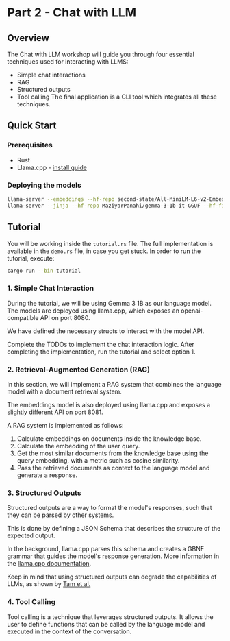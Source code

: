 # Part 2 - Chat with LLM

## Overview
The Chat with LLM workshop will guide you through four essential techniques used for interacting with LLMS:
* Simple chat interactions
* RAG
* Structured outputs
* Tool calling
The final application is a CLI tool which integrates all these techniques.

## Quick Start

### Prerequisites
* Rust
* Llama.cpp - [install guide](https://github.com/ggml-org/llama.cpp/blob/master/docs/build.md#cpu-build)

### Deploying the models
```bash
llama-server --embeddings --hf-repo second-state/All-MiniLM-L6-v2-Embedding-GGUF --hf-file  all-MiniLM-L6-v2-ggml-model-f16.gguf --port 8081 # embeddings model available on locahost:8081
llama-server --jinja --hf-repo MaziyarPanahi/gemma-3-1b-it-GGUF --hf-file gemma-3-1b-it.Q5_K_M.gguf # llm available on localhost:8080
```

## Tutorial
You will be working inside the `tutorial.rs` file. The full implementation is available in the `demo.rs` file, in case you get stuck.
In order to run the tutorial, execute:
```bash
cargo run --bin tutorial
```
### 1. Simple Chat Interaction
During the tutorial, we will be using Gemma 3 1B as our language model. The models are deployed using llama.cpp, which exposes an openai-compatible API on port 8080.

We have defined the necessary structs to interact with the model API.

Complete the TODOs to implement the chat interaction logic.
After completing the implementation, run the tutorial and select option 1.

### 2. Retrieval-Augmented Generation (RAG)

In this section, we will implement a RAG system that combines the language model with a document retrieval system.

The embeddings model is also deployed using llama.cpp and exposes a slightly different API on port 8081.

A RAG system is implemented as follows:
1. Calculate embeddings on documents inside the knowledge base.
2. Calculate the embedding of the user query.
3. Get the most similar documents from the knowledge base using the query embedding, with a metric such as cosine similarity.
4. Pass the retrieved documents as context to the language model and generate a response.


### 3. Structured Outputs
Structured outputs are a way to format the model's responses, such that they can be parsed by other systems.

This is done by defining a JSON Schema that describes the structure of the expected output.

In the background, llama.cpp parses this schema and creates a GBNF grammar that guides the model's response generation. More information in the [llama.cpp documentation](https://github.com/ggml-org/llama.cpp/tree/master/grammars).

Keep in mind that using structured outputs can degrade the capabilities of LLMs, as shown by [Tam et al.](https://arxiv.org/abs/2408.02442)

### 4. Tool Calling
Tool calling is a technique that leverages structured outputs. It allows the user to define functions that can be called by the language model and executed in the context of the conversation.


